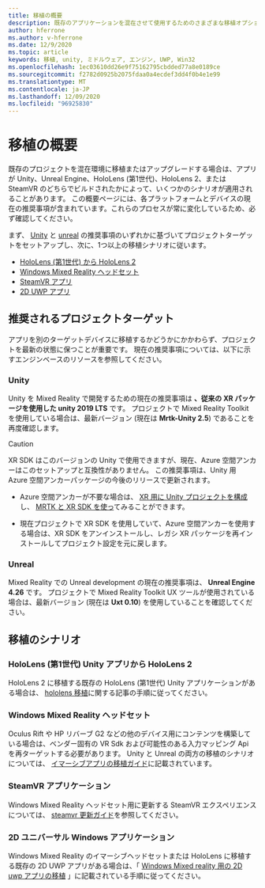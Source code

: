 ```yaml
---
title: 移植の概要
description: 既存のアプリケーションを混在させて使用するためのさまざまな移植オプションの概要について説明します。
author: hferrone
ms.author: v-hferrone
ms.date: 12/9/2020
ms.topic: article
keywords: 移植, unity, ミドルウェア, エンジン, UWP, Win32
ms.openlocfilehash: 1ec03610dd26e9f75162795cbdded77a8e0189ce
ms.sourcegitcommit: f2782d0925b2075fdaa0a4ecdef3dd4f0b4e1e99
ms.translationtype: MT
ms.contentlocale: ja-JP
ms.lasthandoff: 12/09/2020
ms.locfileid: "96925830"
---
```

# <a name="porting-overview"></a>移植の概要

既存のプロジェクトを混在環境に移植またはアップグレードする場合は、アプリが Unity、Unreal Engine、HoloLens (第1世代)、HoloLens 2、または SteamVR のどちらでビルドされたかによって、いくつかのシナリオが適用されることがあります。 この概要ページには、各プラットフォームとデバイスの現在の推奨事項が含まれています。これらのプロセスが常に変化しているため、必ず確認してください。

まず、 [Unity](#unity) と [unreal](#unreal) の推奨事項のいずれかに基づいてプロジェクトターゲットをセットアップし、次に、1つ以上の移植シナリオに従います。

- [HoloLens (第1世代) から HoloLens 2](#hololens-1st-gen-unity-apps-to-hololens-2)
- [Windows Mixed Reality ヘッドセット](#windows-mixed-reality-headsets)
- [SteamVR アプリ](#steamvr-applications)
- [2D UWP アプリ](#2d-universal-windows-applications)

## <a name="recommended-project-targets"></a>推奨されるプロジェクトターゲット

アプリを別のターゲットデバイスに移植するかどうかにかかわらず、プロジェクトを最新の状態に保つことが重要です。 現在の推奨事項については、以下に示すエンジンベースのリソースを参照してください。

### <a name="unity"></a>Unity

Unity を Mixed Reality で開発するための現在の推奨事項は **、従来の XR パッケージを使用した unity 2019 LTS** です。 プロジェクトで Mixed Reality Toolkit を使用している場合は、最新バージョン (現在は **Mrtk-Unity 2.5**) であることを再度確認します。

> [!CAUTION]
> XR SDK はこのバージョンの Unity で使用できますが、現在、Azure 空間アンカーはこのセットアップと互換性がありません。 この推奨事項は、Unity 用 Azure 空間アンカーパッケージの今後のリリースで更新されます。 
> 
> * Azure 空間アンカーが不要な場合は、 [XR 用に Unity プロジェクトを構成](https://docs.unity3d.com/Manual/configuring-project-for-xr.html) し、 [MRTK と XR SDK を使っ](https://microsoft.github.io/MixedRealityToolkit-Unity/Documentation/GettingStartedWithMRTKAndXRSDK.html)てみることができます。
> 
> * 現在プロジェクトで XR SDK を使用していて、Azure 空間アンカーを使用する場合は、XR SDK をアンインストールし、レガシ XR パッケージを再インストールしてプロジェクト設定を元に戻します。


### <a name="unreal"></a>Unreal 

Mixed Reality での Unreal development の現在の推奨事項は、 **Unreal Engine 4.26** です。 プロジェクトで Mixed Reality Toolkit UX ツールが使用されている場合は、最新バージョン (現在は **Uxt 0.10**) を使用していることを確認してください。

## <a name="porting-scenarios"></a>移植のシナリオ

### <a name="hololens-1st-gen-unity-apps-to-hololens-2"></a>HoloLens (第1世代) Unity アプリから HoloLens 2

HoloLens 2 に移植する既存の HoloLens (第1世代) Unity アプリケーションがある場合は、 [hololens 移植](../unity/mrtk-porting-guide.md)に関する記事の手順に従ってください。

### <a name="windows-mixed-reality-headsets"></a>Windows Mixed Reality ヘッドセット

Oculus Rift や HP リバーブ G2 などの他のデバイス用にコンテンツを構築している場合は、ベンダー固有の VR Sdk および可能性のある入力マッピング Api を再ターゲットする必要があります。 Unity と Unreal の両方の移植のシナリオについては、 [イマーシブアプリの移植ガイド](porting-guides.md)に記載されています。

### <a name="steamvr-applications"></a>SteamVR アプリケーション

Windows Mixed Reality ヘッドセット用に更新する SteamVR エクスペリエンスについては、 [steamvr 更新ガイド](updating-your-steamvr-application-for-windows-mixed-reality.md)を参照してください。

### <a name="2d-universal-windows-applications"></a>2D ユニバーサル Windows アプリケーション

Windows Mixed Reality のイマーシブヘッドセットまたは HoloLens に移植する既存の 2D UWP アプリがある場合は、「 [Windows Mixed reality 用の 2D uwp アプリの移植](building-2d-apps.md) 」に記載されている手順に従ってください。

